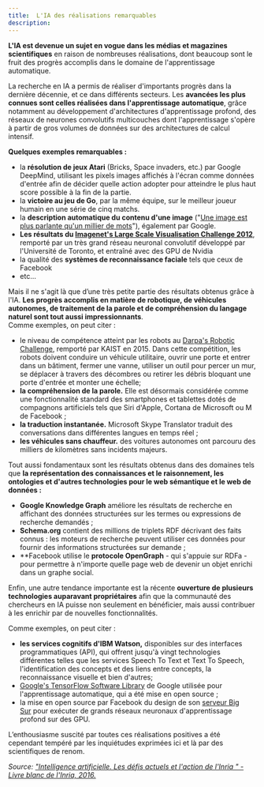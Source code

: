 ```yaml
---
title:  L'IA des réalisations remarquables
description:
---
```


**L'IA est devenue un sujet en vogue dans les médias et magazines scientifiques** en raison de nombreuses réalisations, dont beaucoup sont le fruit des progrès accomplis dans le domaine de l'apprentissage automatique.

La recherche en IA a permis de réaliser d'importants progrès dans la dernière décennie, et ce dans différents secteurs. Les **avancées les plus connues sont celles réalisées dans l'apprentissage automatique**, grâce notamment au développement d'architectures d'apprentissage profond, des réseaux de neurones convolutifs multicouches dont l'apprentissage s'opère à partir de gros volumes de données sur des architectures de calcul intensif.

**Quelques exemples remarquables :**

*   la **résolution de jeux Atari** (Bricks, Space invaders, etc.) par Google DeepMind, utilisant les pixels images affichés à l'écran comme données d'entrée afin de décider quelle action adopter pour atteindre le plus haut score possible à la fin de la partie.
*   la **victoire au jeu de Go**, par la même équipe, sur le meilleur joueur humain en une série de cinq matchs.
*   la **description automatique du contenu d'une image** ("[Une image est plus parlante qu'un millier de mots](http://googleresearch.blogspot.fr/2014/11/a-picture-is-worth-thousand-coherent.html)"), également par Google.
*   **Les résultats du  [Imagenet's Large Scale Visualisation Challenge 2012](http://image-net.org/challenges/LSVRC/2012/results.html)**,  remporté par un très grand réseau neuronal convolutif développé par l'Université de Toronto, et entraîné avec des GPU de Nvidia
*   la qualité des **systèmes de reconnaissance faciale** tels que ceux de Facebook
*   etc...

Mais il ne s'agit là que d’une très petite partie des résultats obtenus grâce à l'IA. **Les progrès accomplis en matière de robotique, de véhicules autonomes, de traitement de la parole et de compréhension du langage naturel sont tout aussi impressionnants**.  
Comme exemples, on peut citer :

*   le niveau de compétence atteint par les robots au [Darpa's Robotic Challenge](https://en.wikipedia.org/wiki/DARPA_Robotics_Challenge), remporté par KAIST en 2015. Dans cette compétition, les robots doivent conduire un véhicule utilitaire, ouvrir une porte et entrer dans un bâtiment, fermer une vanne, utiliser un outil pour percer un mur, se déplacer à travers des décombres ou retirer les débris bloquant une porte d'entrée et monter une échelle;
*   **la compréhension de la parole.** Elle est désormais considérée comme une fonctionnalité standard des smartphones et tablettes dotés de compagnons artificiels tels que Siri d'Apple, Cortana de Microsoft ou M de Facebook ;
*   **la traduction instantanée.** Microsoft Skype Translator traduit des conversations dans différentes langues en temps réel ;
*   **les véhicules sans chauffeur.** des voitures autonomes ont parcouru des milliers de kilomètres sans incidents majeurs.

Tout aussi fondamentaux sont les résultats obtenus dans des domaines tels que **la représentation des connaissances et le raisonnement, les ontologies et d'autres technologies pour le web sémantique et le web de données :**

*   **Google Knowledge Graph** améliore les résultats de recherche en affichant des données structurées sur les termes ou expressions de recherche demandés ;
*   **Schema.org** contient des millions de triplets RDF décrivant des faits connus : les moteurs de recherche peuvent utiliser ces données pour fournir des informations structurées sur demande ;
*   **Facebook utilise le **protocole OpenGraph**  - qui s'appuie sur RDFa - pour permettre à n'importe quelle page web de devenir un objet enrichi dans un graphe social.

Enfin, une autre tendance importante est la récente **ouverture de plusieurs technologies auparavant propriétaires** afin que la communauté des chercheurs en IA puisse non seulement en bénéficier, mais aussi contribuer à les enrichir par de nouvelles fonctionnalités.

Comme exemples, on peut citer :

*   **les services cognitifs d'IBM Watson,** disponibles sur des interfaces programmatiques (API), qui offrent jusqu'à vingt technologies différentes telles que les services Speech To Text et Text To Speech, l'identification des concepts et des liens entre concepts, la reconnaissance visuelle et bien d'autres;
*   [Google's TensorFlow Software Library](https://www.tensorflow.org/?hl=en) de Google utilisée pour l'apprentissage automatique, qui a été mise en open source ;
*   la mise en open source par Facebook du design de son [serveur Big Sur](https://engineering.fb.com/) pour exécuter de grands réseaux neuronaux d'apprentissage profond sur des GPU.

L’enthousiasme suscité par toutes ces réalisations positives a été cependant tempéré par les inquiétudes exprimées ici et là par des scientifiques de renom.

_Source: ["Intelligence artificielle. Les défis actuels et l'action de l'Inria " - Livre blanc de l'Inria, 2016.](https://www.inria.fr/sites/default/files/2019-10/AI_livre-blanc_n01%20(1).pdf)_
